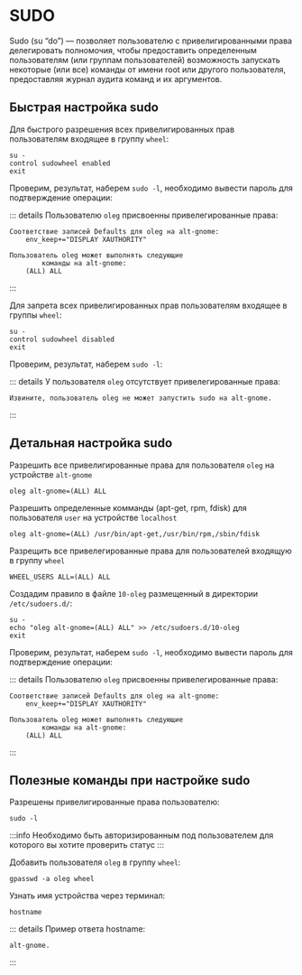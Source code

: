 # SUDO

Sudo (su “do”) — позволяет пользователю с привелигированными права делегировать полномочия, чтобы предоставить определенным пользователям (или группам пользователей) возможность запускать некоторые (или все) команды от имени root или другого пользователя, предоставляя журнал аудита команд и их аргументов.

## Быстрая настройка sudo

Для быстрого разрешения всех привелигированных прав пользователям входящее в группу `wheel`:

```shell
su -
control sudowheel enabled
exit
```

Проверим, результат, наберем `sudo -l`, необходимо вывести пароль для подтверждение операции: 

::: details Пользователю `oleg` присвоенны привелегированные права:
```
Соответствие записей Defaults для oleg на alt-gnome:
    env_keep+="DISPLAY XAUTHORITY"

Пользователь oleg может выполнять следующие
        команды на alt-gnome:
    (ALL) ALL
```
:::

Для запрета всех привелигированных прав пользователям входящее в группы `wheel`:

```shell
su -
control sudowheel disabled
exit
```

Проверим, результат, наберем `sudo -l`: 

::: details У пользователя `oleg` отсутствует привелегированные права:
```
Извините, пользователь oleg не может запустить sudo на alt-gnome.
```
:::


## Детальная настройка sudo

Разрешить все привелигированные права для пользователя `oleg` на устройстве `alt-gnome`

```shell
oleg alt-gnome=(ALL) ALL
```

Разрешить определенные комманды (apt-get, rpm, fdisk) для пользователя `user` на устройстве `localhost`

```shell
oleg alt-gnome=(ALL) /usr/bin/apt-get,/usr/bin/rpm,/sbin/fdisk
```

Разрещить все привелегированные права для пользователей входящую в группу `wheel`

```shell
WHEEL_USERS ALL=(ALL) ALL
```

Создадим правило в файле `10-oleg` размещенный в директории `/etc/sudoers.d/`:

```shell
su -
echo "oleg alt-gnome=(ALL) ALL" >> /etc/sudoers.d/10-oleg
exit
```

Проверим, результат, наберем `sudo -l`, необходимо вывести пароль для подтверждение операции: 

::: details Пользователю `oleg` присвоенны привелегированные права:
```
Соответствие записей Defaults для oleg на alt-gnome:
    env_keep+="DISPLAY XAUTHORITY"

Пользователь oleg может выполнять следующие
        команды на alt-gnome:
    (ALL) ALL
```
:::

## Полезные команды при настройке sudo

Разрешены привелигированные права пользователю:

```shell
sudo -l
```

:::info
Необходимо быть авторизированным под пользователем для которого вы хотите проверить cтатус
:::

Добавить пользователя `oleg` в группу `wheel`:

```shell
gpasswd -a oleg wheel
```

Узнать имя устройства через терминал:

```shell
hostname
```

::: details Пример ответа hostname:
```
alt-gnome.
```
:::
